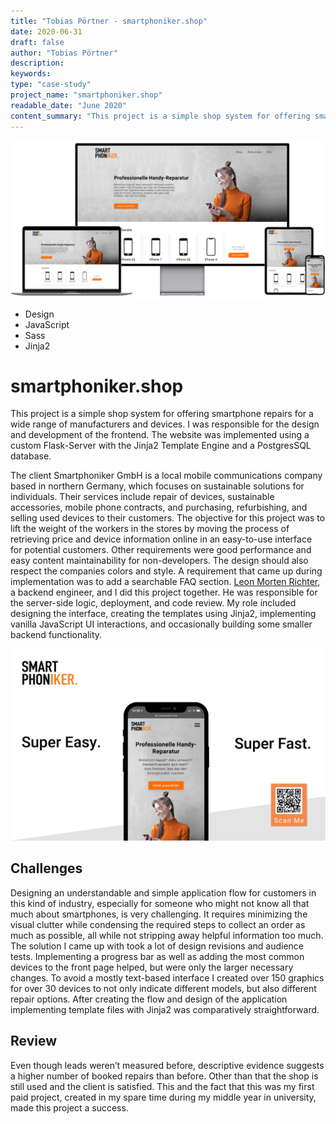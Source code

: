 ```yaml
---
title: "Tobias Pörtner - smartphoniker.shop"
date: 2020-06-31
draft: false
author: "Tobias Pörtner"
description: 
keywords:
type: "case-study"
project_name: "smartphoniker.shop"
readable_date: "June 2020"
content_summary: "This project is a simple shop system for offering smartphone repairs for a wide range of manufacturers and devices. I was responsible for the design and development of the frontend. The website was implemented using a custom Flask-Server with the Jinja2 Template Engine and a PostgresSQL database."
---
```


<img src="images/smartphoniker-shop_preview_image.png" class="case-study__img--hero" alt="Preview of smartphoniker.shop on different devices">

- Design
- JavaScript
- Sass
- Jinja2

# smartphoniker.shop

<p class="case-study__summary">This project is a simple shop system for offering smartphone repairs for a wide range of manufacturers and devices. I was responsible for the design and development of the frontend. The website was implemented using a custom Flask-Server with the Jinja2 Template Engine and a PostgresSQL database.</p>

The client Smartphoniker GmbH is a local mobile communications company based in northern Germany, which focuses on sustainable solutions for individuals. Their services include repair of devices, sustainable accessories, mobile phone contracts, and purchasing, refurbishing, and selling used devices to their customers.
The objective for this project was to lift the weight of the workers in the stores by moving the process of retrieving price and device information online in an easy-to-use interface for potential customers. Other requirements were good performance and easy content maintainability for non-developers. The design should also respect the companies colors and style. A requirement that came up during implementation was to add a searchable FAQ section.
<a class="case-study__link" href="https://leonmortenrichter.de">Leon Morten Richter</a>, a backend engineer, and I did this project together. He was responsible for the server-side logic, deployment, and code review. My role included designing the interface, creating the templates using Jinja2, implementing vanilla JavaScript UI interactions, and occasionally building some smaller backend functionality.

<img src="images/smartphoniker-shop_banner.png" class="case-study__img--full" alt="Banner showing landing page on mobile device">

## Challenges

Designing an understandable and simple application flow for customers in this kind of industry, especially for someone who might not know all that much about smartphones, is very challenging. It requires minimizing the visual clutter while condensing the required steps to collect an order as much as possible, all while not stripping away helpful information too much. The solution I came up with took a lot of design revisions and audience tests. Implementing a progress bar as well as adding the most common devices to the front page helped, but were only the larger necessary changes. To avoid a mostly text-based interface I created over 150 graphics for over 30 devices to not only indicate different models, but also different repair options. After creating the flow and design of the application implementing template files with Jinja2 was comparatively straightforward.

## Review

Even though leads weren’t measured before, descriptive evidence suggests a higher number of booked repairs than before. Other than that the shop is still used and the client is satisfied. This and the fact that this was my first paid project, created in my spare time during my middle year in university, made this project a success.